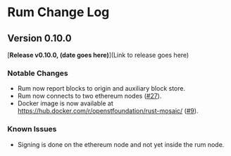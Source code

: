 # Rum Change Log

## Version 0.10.0

[**Release v0.10.0, (date goes here)**](Link to release goes here)

### Notable Changes

* Rum now report blocks to origin and auxiliary block store.
* Rum now connects to two ethereum nodes ([#27](https://github.com/OpenSTFoundation/rust-mosaic/pull/27)).
* Docker image is now available at https://hub.docker.com/r/openstfoundation/rust-mosaic/ ([#9](https://github.com/OpenSTFoundation/rust-mosaic/pull/9)).

### Known Issues

* Signing is done on the ethereum node and not yet inside the rum node.
